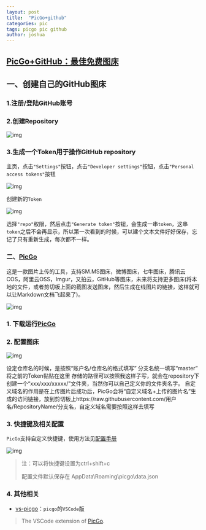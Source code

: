 ```yaml
---
layout: post
title:  "PicGo+github"
categories: pic
tags: picgo pic github
author: joshua
---
```


## [PicGo+GitHub：最佳免费图床](https://blog.csdn.net/sunhwee/article/details/100109956)



## 一、创建自己的GitHub图床

### 1.注册/登陆GitHub账号

### 2.创建Repository

![img](https://raw.githubusercontent.com/shw2018/cdn/master/blog_files/img/PicGo-Github-PicBed/4.png)

### 3.生成一个Token用于操作GitHub repository

主页，点击`"Settings"`按钮，点击`"Developer settings"`按钮，点击`"Personal access tokens"`按钮

![img](https://raw.githubusercontent.com/shw2018/cdn/master/blog_files/img/PicGo-Github-PicBed/7.png)

创建新的`Token`

![img](https://raw.githubusercontent.com/shw2018/cdn/master/blog_files/img/PicGo-Github-PicBed/8.png)

选择`"repo"`权限，然后点击`"Generate token"`按钮，会生成一串`token`，这串`token`之后不会再显示，所以第一次看到的时候，可以建个文本文件好好保存，忘记了只有重新生成，每次都不一样。



### 二、[PicGo](https://github.com/Molunerfinn/PicGo/releases)

这是一款图片上传的工具，支持SM.MS图床，微博图床，七牛图床，腾讯云COS，阿里云OSS，Imgur，又拍云，GitHub等图床，未来将支持更多图床(将本地的文件，或者剪切板上面的截图发送图床，然后生成在线图片的链接，这样就可以让Markdown文档飞起来了)。

![img](https://raw.githubusercontent.com/shw2018/cdn/master/blog_files/img/PicGo-Github-PicBed/1.png)

### 1. 下载运行[PicGo](https://github.com/Molunerfinn/PicGo/releases)

### 2. 配置图床

![img](https://raw.githubusercontent.com/shw2018/cdn/master/blog_files/img/PicGo-Github-PicBed/9.png)

设定仓库名的时候，是按照“账户名/仓库名的格式填写”
分支名统一填写“master”
将之前的Token黏贴在这里
存储的路径可以按照我这样子写，就会在repository下创建一个“xxx/xxx/xxxxx/”文件夹，当然你可以自己定义你的文件夹名字。
自定义域名的作用是在上传图片后成功后，PicGo会将“自定义域名+上传的图片名”生成的访问链接，放到剪切板上https://raw.githubusercontent.com/用户名/RepositoryName/分支名，自定义域名需要按照这样去填写

### 3. 快捷键及相关配置

`PicGo`支持自定义快捷键，使用方法见[配置手册](https://picgo.github.io/PicGo-Doc/zh/guide/config.html)

![img](https://raw.githubusercontent.com/shw2018/cdn/master/blog_files/img/PicGo-Github-PicBed/10.png)

> 注：可以将快捷键设置为ctrl+shift+c
>
> 配置文件默认保存在 AppData\Roaming\picgo\data.json

### 4. 其他相关

- [vs-picgo](https://github.com/Spades-S/vs-picgo)：`picgo`的`VSCode`版

> The VSCode extension of [PicGo](https://github.com/PicGo).

